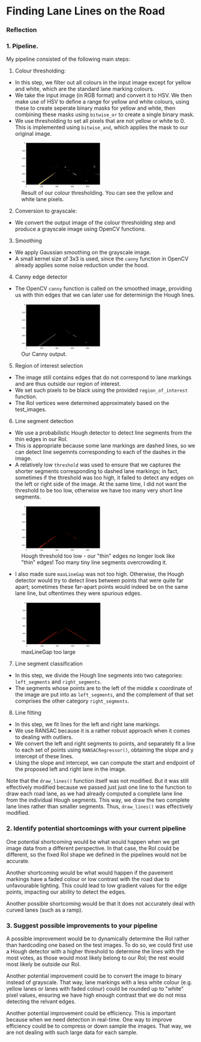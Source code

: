 # **Finding Lane Lines on the Road** 



### Reflection

### 1. Pipeline.

My pipeline consisted of the following main steps:

1. Colour thresholding:
- In this step, we filter out all colours in the input image except for yellow and white, which are the standard lane marking colours. 
- We take the input image (in RGB format) and convert it to HSV. We then make use of HSV to define a range for yellow and white colours, using these to create seperate binary masks for yellow and white, then combining these masks using `bitwise_or` to create a single binary mask.
- We use thresholding to set all pixels that are not yellow or white to 0. This is implemented using `bitwise_and`, which applies the mask to our original image.
<figure>
    <img src="./writeup_images/colour_thresholding.png" width="50%">
    <figcaption>Result of our colour thresholding. You can see the yellow and white lane pixels.</figcaption>
</figure>


2. Conversion to grayscale:
- We convert the output image of the colour thresholding step and produce a grayscale image using OpenCV functions.

3. Smoothing
- We apply Gaussian smoothing on the grayscale image.
- A small kernel size of 3x3 is used, since the `canny` function in OpenCV already applies some noise reduction under the hood.

4. Canny edge detector
- The OpenCV `canny` function is called on the smoothed image, providing us with thin edges that we can later use for determinign the Hough lines.
<figure>
    <img src="./writeup_images/canny.png" width="50%">
    <figcaption>Our Canny output.</figcaption>
</figure>

5. Region of interest selection
- The image still contains edges that do not correspond to lane markings and are thus outside our region of interest.
- We set such pixels to be black using the provided `region_of_interest` function.
- The RoI vertices were determined approximately based on the test_images.

6. Line segment detection
- We use a probabilistic Hough detector to detect line segments from the thin edges in our RoI.
- This is appropriate because some lane markings are dashed lines, so we can detect line segemnts corresponding to each of the dashes in the image.
- A relatively low `threshold` was used to ensure that we captures the shorter segments corresponding to dashed lane markings; in fact, sometimes if the threshold was too high, it failed to detect any edges on the left or right side of the image. At the same time, I did not want the threshold to be too low, otherwise we have too many very short line segments.
<figure>
    <img src="./writeup_images/low_hough_threshold.png" width="50%">
    <figcaption>Hough threshold too low - our "thin" edges no longer look like "thin" edges! Too many tiny line segments overcrowding it.</figcaption>
</figure>

- I also made sure `maxLineGap` was not too high. Otherwise, the Hough detector would try to detect lines between points that were quite far apart; sometimes these far-apart points would indeed be on the same lane line, but oftentimes they were spurious edges.

<figure>
    <img src="./writeup_images/high_max_line_gap.png" width="50%">
    <figcaption>maxLineGap too large</figcaption>
</figure>

7. Line segment classification
- In this step, we divide the Hough line segments into two categories: `left_segments` and `right_segments`. 
- The segments whose points are to the left of the middle x coordinate of the image are put into as `left_segments`, and the complement of that set comprises the other category `right_segments`.

8. Line fitting
- In this step, we fit lines for the left and right lane markings.
- We use RANSAC because it is a rather robust approach when it comes to dealing with outliers.
- We convert the left and right segments to points, and separately fit a line to each set of points using `RANSACRegressor()`, obtaining the slope and y intercept of these lines.
- Using the slope and intercept, we can compute the start and endpoint of the proposed left and right lane in the image.

Note that the `draw_lines()` function itself was not modified. But it was still effectively modified because we passed just just one line to the function to draw each road lane, as we had already computed a complete lane line from the individual Hough segments. This way, we draw the two complete lane lines rather than smaller segments. Thus, `draw_lines()` was effectively modified. 


### 2. Identify potential shortcomings with your current pipeline


One potential shortcoming would be what would happen when we get image data from a different perspective. In that case, the RoI could be different, so the fixed RoI shape we defined in the pipelines would not be accurate.

Another shortcoming would be what would happen if the pavement markings have a faded colour or low contrast with the road due to unfavourable lighting. This could lead to low gradient values for the edge points, impacting our ability to detect the edges.

Another possible shortcoming would be that it does not accurately deal with curved lanes (such as a ramp).

### 3. Suggest possible improvements to your pipeline

A possible improvement would be to dynamically determine the RoI rather than hardcoding one based on the test images. To do so, we could first use a Hough detector with a higher threshold to determine the lines with the most votes, as those would most likely belong to our RoI; the rest would most likely be outside our RoI.

Another potential improvement could be to convert the image to binary instead of grayscale. That way, lane markings with a less white colour (e.g. yellow lanes or lanes with faded colour) could be rounded up to "white" pixel values, ensuring we have high enough contrast that we do not miss detecting the relvant edges.

Another potential improvement could be efficiency. This is important because when we need detection in real-time. One way to improve efficiency could be to compress or down sample the images. That way, we are not dealing with such large data for each sample.